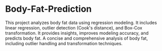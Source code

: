 # Body-Fat-Prediction
 This project analyzes body fat data using regression modeling. It includes linear regression, outlier detection (Cook's distance), and Box-Cox transformation. It provides insights, improves modeling accuracy, and predicts body fat. A concise and comprehensive analysis of body fat, including outlier handling and transformation techniques.
